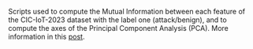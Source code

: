 Scripts used to compute the Mutual Information between each feature of the CIC-IoT-2023 dataset with the label one (attack/benign), and to compute the axes of the Principal Component Analysis (PCA). More information in this [post](https://otavioolsilva.github.io/posts/research-14/).
